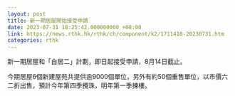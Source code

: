```yaml
---
layout: post
title: 新一期居屋開始接受申請
date: 2023-07-31 18:25:42.000000000 +08:00
link: https://news.rthk.hk/rthk/ch/component/k2/1711410-20230731.htm
categories: rthk
---
```


新一期居屋和「白居二」計劃，即日起接受申請，8月14日截止。

今期居屋6個新建屋苑共提供逾9000個單位，另外有約50個重售單位，以市價六二折出售，預計今年第四季攪珠，明年第一季揀樓。
